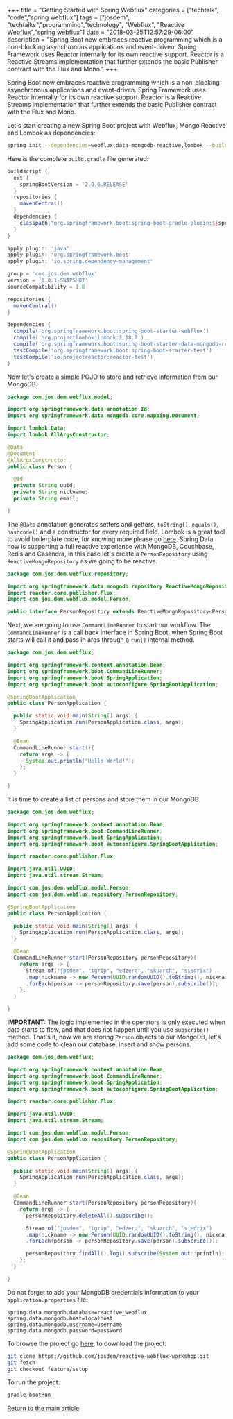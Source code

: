 +++
title = "Getting Started with Spring Webflux"
categories = ["techtalk", "code","spring webflux"]
tags = ["josdem", "techtalks","programming","technology", "Webflux", "Reactive Webflux","spring webflux"]
date = "2018-03-25T12:57:29-06:00"
description = "Spring Boot now embraces reactive programming which is a non-blocking asynchronous applications and event-driven. Spring Framework uses Reactor internally for its own reactive support. Reactor is a Reactive Streams implementation that further extends the basic Publisher contract with the Flux and Mono."
+++

Spring Boot now embraces reactive programming which is a non-blocking asynchronous applications and event-driven. Spring Framework uses Reactor internally for its own reactive support. Reactor is a Reactive Streams implementation that further extends the basic Publisher contract with the Flux and Mono.

Let's start creating a new Spring Boot project with Webflux, Mongo Reactive and Lombok as dependencies:

```bash
spring init --dependencies=webflux,data-mongodb-reactive,lombok --build=gradle --language=java reactive-webflux-workshop
```

Here is the complete `build.gradle` file generated:

```groovy
buildscript {
  ext {
    springBootVersion = '2.0.6.RELEASE'
  }
  repositories {
    mavenCentral()
  }
  dependencies {
    classpath("org.springframework.boot:spring-boot-gradle-plugin:${springBootVersion}")
  }
}

apply plugin: 'java'
apply plugin: 'org.springframework.boot'
apply plugin: 'io.spring.dependency-management'

group = 'com.jos.dem.webflux'
version = '0.0.1-SNAPSHOT'
sourceCompatibility = 1.8

repositories {
  mavenCentral()
}

dependencies {
  compile('org.springframework.boot:spring-boot-starter-webflux')
  compile('org.projectlombok:lombok:1.18.2')
  compile('org.springframework.boot:spring-boot-starter-data-mongodb-reactive')
  testCompile('org.springframework.boot:spring-boot-starter-test')
  testCompile('io.projectreactor:reactor-test')
}
```

Now let's create a simple POJO to store and retrieve information from our MongoDB.

```java
package com.jos.dem.webflux.model;

import org.springframework.data.annotation.Id;
import org.springframework.data.mongodb.core.mapping.Document;

import lombok.Data;
import lombok.AllArgsConstructor;

@Data
@Document
@AllArgsConstructor
public class Person {

  @Id
  private String uuid;
  private String nickname;
  private String email;

}
```

The `@Data` annotation generates setters and getters, `toString()`, `equals()`, `hashcode()` and a constructor for every required field. Lombok is a great tool to avoid boilerplate code, for knowing more please go [here](https://projectlombok.org/). Spring Data now is supporting a full reactive experience with MongoDB, Couchbase, Redis and Casandra, in this case let's create a `PersonRepository` using `ReactiveMongoRepository` as we going to be reactive.

```java
package com.jos.dem.webflux.repository;

import org.springframework.data.mongodb.repository.ReactiveMongoRepository;
import reactor.core.publisher.Flux;
import com.jos.dem.webflux.model.Person;

public interface PersonRepository extends ReactiveMongoRepository<Person, String> {}
```

Next, we are going to use `CommandLineRunner` to start our workflow. The `CommandLineRunner` is a call back interface in Spring Boot, when Spring Boot starts will call it and pass in args through a `run()` internal method.

```java
package com.jos.dem.webflux;

import org.springframework.context.annotation.Bean;
import org.springframework.boot.CommandLineRunner;
import org.springframework.boot.SpringApplication;
import org.springframework.boot.autoconfigure.SpringBootApplication;

@SpringBootApplication
public class PersonApplication {

  public static void main(String[] args) {
    SpringApplication.run(PersonApplication.class, args);
  }

  @Bean
  CommandLineRunner start(){
    return args -> {
      System.out.println("Hello World!");
    };
  }

}
```

It is time to create a list of persons and store them in our MongoDB

```java
package com.jos.dem.webflux;

import org.springframework.context.annotation.Bean;
import org.springframework.boot.CommandLineRunner;
import org.springframework.boot.SpringApplication;
import org.springframework.boot.autoconfigure.SpringBootApplication;

import reactor.core.publisher.Flux;

import java.util.UUID;
import java.util.stream.Stream;

import com.jos.dem.webflux.model.Person;
import com.jos.dem.webflux.repository.PersonRepository;

@SpringBootApplication
public class PersonApplication {

  public static void main(String[] args) {
    SpringApplication.run(PersonApplication.class, args);
  }

  @Bean
  CommandLineRunner start(PersonRepository personRepository){
    return args -> {
      Stream.of("josdem", "tgrip", "edzero", "skuarch", "siedrix")
      .map(nickname -> new Person(UUID.randomUUID().toString(), nickname, nickname + "@email.com"))
      .forEach(person -> personRepository.save(person).subscribe());
    };
  }

}
```

**IMPORTANT:** The logic implemented in the operators is only executed when data starts to flow, and that does not happen until you use `subscribe()` method. That's it, now we are storing `Person` objects to our MongoDB, let's add some code to clean our database, insert and show persons.

```java
package com.jos.dem.webflux;

import org.springframework.context.annotation.Bean;
import org.springframework.boot.CommandLineRunner;
import org.springframework.boot.SpringApplication;
import org.springframework.boot.autoconfigure.SpringBootApplication;

import reactor.core.publisher.Flux;

import java.util.UUID;
import java.util.stream.Stream;

import com.jos.dem.webflux.model.Person;
import com.jos.dem.webflux.repository.PersonRepository;

@SpringBootApplication
public class PersonApplication {

  public static void main(String[] args) {
    SpringApplication.run(PersonApplication.class, args);
  }

  @Bean
  CommandLineRunner start(PersonRepository personRepository){
    return args -> {
      personRepository.deleteAll().subscribe();

      Stream.of("josdem", "tgrip", "edzero", "skuarch", "siedrix")
      .map(nickname -> new Person(UUID.randomUUID().toString(), nickname, nickname + "@email.com"))
      .forEach(person -> personRepository.save(person).subscribe());

      personRepository.findAll().log().subscribe(System.out::println);
    };
  }

}
```

Do not forget to add your MongoDB credentials information to your `application.properties` file:

```properties
spring.data.mongodb.database=reactive_webflux
spring.data.mongodb.host=localhost
spring.data.mongodb.username=username
spring.data.mongodb.password=password
```

To browse the project go [here](https://github.com/josdem/reactive-webflux-workshop), to download the project:

```bash
git clone https://github.com/josdem/reactive-webflux-workshop.git
git fetch
git checkout feature/setup
```

To run the project:

```bash
gradle bootRun
```


[Return to the main article](/techtalk/spring#Spring_Boot)
